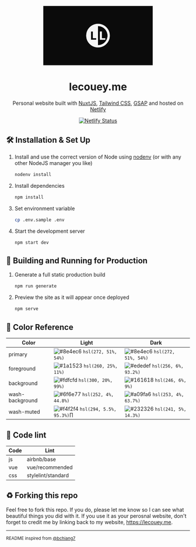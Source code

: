 <div align="center">
  <img alt="Logo" src="https://raw.githubusercontent.com/lecoueyl/lecouey.me/master/src/static/social.png" width="300" />
</div>

<h1 align="center">
  lecouey.me
</h1>

<p align="center">
  Personal website built with <a href="https://nuxtjs.org"target="_blank" rel="noopener noreferrer">NuxtJS</a>, <a href="https://www.tailwindcss.com"target="_blank" rel="noopener noreferrer">Tailwind CSS</a>, <a href="https://greensock.com"target="_blank" rel="noopener noreferrer">GSAP</a> and hosted on <a href="https://www.netlify.com"target="_blank" rel="noopener noreferrer">Netlify</a>
</p>

<p align="center">
  <a href="https://app.netlify.com/sites/lecouey/deploys"target="_blank" rel="noopener noreferrer">
    <img src="https://api.netlify.com/api/v1/badges/8d9c041f-c71a-4ff1-b2a8-7d328ef72297/deploy-status" alt="Netlify Status" />
  </a>
</p>

## 🛠 Installation & Set Up

1. Install and use the correct version of Node using [nodenv](https://github.com/nodenv/nodenv) (or with any other NodeJS manager you like)

   ```sh
   nodenv install
   ```

2. Install dependencies

   ```sh
   npm install
   ```

3. Set environment variable

   ```sh
   cp .env.sample .env
   ```

4. Start the development server

   ```sh
   npm start dev
   ```

## 🚀 Building and Running for Production

1. Generate a full static production build

   ```sh
   npm run generate
   ```

2. Preview the site as it will appear once deployed

   ```sh
   npm serve
   ```

## 🎨 Color Reference

| Color                  | Light                                                                            | Dark
| ---------------------- | -------------------------------------------------------------------------------- | ------------------------------------------------------------------------------ |
| primary                | ![#8e4ec6](https://via.placeholder.com/10/8e4ec6?text=+) `hsl(272, 51%, 54%)`    | ![#8e4ec6](https://via.placeholder.com/10/8e4ec6?text=+) `hsl(272, 51%, 54%)`  |
| foreground             | ![#1a1523](https://via.placeholder.com/10/1a1523?text=+) `hsl(260, 25%, 11%)`    | ![#ededef](https://via.placeholder.com/10/ededef?text=+) `hsl(256, 6%, 93.2%)` |
| background             | ![#fdfcfd](https://via.placeholder.com/10/fdfcfd?text=+) `hsl(300, 20%, 99%)`    | ![#161618](https://via.placeholder.com/10/161618?text=+) `hsl(246, 6%, 9%)`    |
| wash-background        | ![#6f6e77](https://via.placeholder.com/10/6f6e77?text=+) `hsl(252, 4%, 44.8%)`   | ![#a09fa6](https://via.placeholder.com/10/a09fa6?text=+) `hsl(253, 4%, 63.7%)` |
| wash-muted             | ![#f4f2f4](https://via.placeholder.com/10/f4f2f4?text=+) `hsl(294, 5.5%, 95.3%)`∏ | ![#232326](https://via.placeholder.com/10/232326?text=+) `hsl(241, 5%, 14.3%)` |

## 📏 Code lint

| Code     | Lint                        |
| -------- | --------------------------- |
| js       | airbnb/base                 |
| vue      | vue/recommended             |
| css      | stylelint/standard          |

## ♻️ Forking this repo

Feel free to fork this repo. If you do, please let me know so I can see what beautiful things you did with it.
If you use it as your perosnal website, don't forget to credit me by linking back to my website, https://lecouey.me.

---
<sup>
   README inspired from <a href="https://github.com/bchiang7/v4"target="_blank" rel="noopener noreferrer">@bchiang7</a>
</sup>
